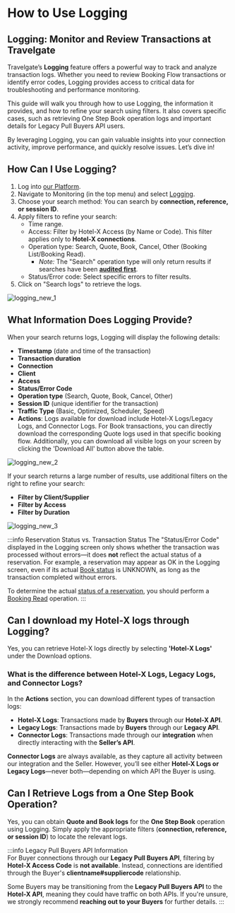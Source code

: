 ﻿---
sidebar_position: 2
---

# How to Use Logging

## Logging: Monitor and Review Transactions at Travelgate

Travelgate’s **Logging** feature offers a powerful way to track and analyze transaction logs. Whether you need to review Booking Flow transactions or identify error codes, Logging provides access to critical data for troubleshooting and performance monitoring.

This guide will walk you through how to use Logging, the information it provides, and how to refine your search using filters. It also covers specific cases, such as retrieving One Step Book operation logs and important details for Legacy Pull Buyers API users.

By leveraging Logging, you can gain valuable insights into your connection activity, improve performance, and quickly resolve issues. Let’s dive in! 

## How Can I Use Logging?

1. Log into [our Platform](https://www.travelgate.com/).
2. Navigate to Monitoring (in the top menu) and select [Logging](https://app.travelgate.com/logging).
3. Choose your search method: You can search by **connection, reference, or session ID**.
4. Apply filters to refine your search:
   - Time range.
   - Access: Filter by Hotel-X Access (by Name or Code). This filter applies only to **Hotel-X connections**.
   - Operation type: Search, Quote, Book, Cancel, Other (Booking List/Booking Read).  
     - *Note:* The "Search" operation type will only return results if searches have been **[audited first](/kb/platform/app-features/monitoring-tools/logging/audit-searches-functionality)**.
   - Status/Error code: Select specific errors to filter results.
5. Click on "Search logs" to retrieve the logs.

![logging_new_1](https://storage.travelgate.com/kbase/logging_new_1.jpg)

## What Information Does Logging Provide?

When your search returns logs, Logging will display the following details:

- **Timestamp** (date and time of the transaction)
- **Transaction duration**
- **Connection**
- **Client**
- **Access**
- **Status/Error Code**
- **Operation type** (Search, Quote, Book, Cancel, Other)
- **Session ID** (unique identifier for the transaction)
- **Traffic Type** (Basic, Optimized, Scheduler, Speed)
- **Actions**: Logs available for download include Hotel-X Logs/Legacy Logs, and Connector Logs. For Book transactions, you can directly download the corresponding Quote logs used in that specific booking flow. Additionally, you can download all visible logs on your screen by clicking the 'Download All' button above the table.

![logging_new_2](https://storage.travelgate.com/kbase/logging_new_2.jpg)

If your search returns a large number of results, use additional filters on the right to refine your search:
- **Filter by Client/Supplier**
- **Filter by Access**
- **Filter by Duration**

![logging_new_3](https://storage.travelgate.com/kbase/logging_new_3.jpg)

:::info Reservation Status vs. Transaction Status
The "Status/Error Code" displayed in the Logging screen only shows whether the transaction was processed without errors—it does **not** reflect the actual status of a reservation. For example, a reservation may appear as OK in the Logging screen, even if its actual [Book status](/kb/connectivity-products/for-buyers/hotel-x/booking-flow/book/book-status) is UNKNOWN, as long as the transaction completed without errors.  

To determine the actual [status of a reservation](/kb/connectivity-products/for-buyers/hotel-x/booking-flow/book/book-status), you should perform a [Booking Read](/docs/apis/for-buyers/hotel-x-pull-buyers-api/booking-management/booking-read) operation.
:::

## Can I download my Hotel-X logs through Logging?
Yes, you can retrieve Hotel-X logs directly by selecting **'Hotel-X Logs'** under the Download options.

### What is the difference between Hotel-X Logs, Legacy Logs, and Connector Logs?

In the **Actions** section, you can download different types of transaction logs:

- **Hotel-X Logs**: Transactions made by **Buyers** through our **Hotel-X API**.
- **Legacy Logs**: Transactions made by **Buyers** through our **Legacy API**.
- **Connector Logs**: Transactions made through our **integration** when directly interacting with the **Seller’s API**.  

**Connector Logs** are always available, as they capture all activity between our integration and the Seller. However, you’ll see either **Hotel-X Logs or Legacy Logs**—never both—depending on which API the Buyer is using.

## Can I Retrieve Logs from a One Step Book Operation?

Yes, you can obtain **Quote and Book logs** for the **One Step Book** operation using Logging. Simply apply the appropriate filters (**connection, reference, or session ID**) to locate the relevant logs.

:::info Legacy Pull Buyers API Information  
For Buyer connections through our **Legacy Pull Buyers API**, filtering by **Hotel-X Access Code** is **not available**. Instead, connections are identified through the Buyer's **clientname#suppliercode** relationship.  

Some Buyers may be transitioning from the **Legacy Pull Buyers API** to the **Hotel-X API**, meaning they could have traffic on both APIs. If you're unsure, we strongly recommend **reaching out to your Buyers** for further details.
:::
